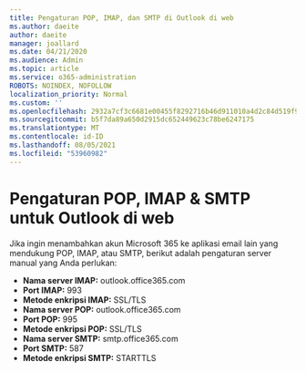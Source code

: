 ```yaml
---
title: Pengaturan POP, IMAP, dan SMTP di Outlook di web
ms.author: daeite
author: daeite
manager: joallard
ms.date: 04/21/2020
ms.audience: Admin
ms.topic: article
ms.service: o365-administration
ROBOTS: NOINDEX, NOFOLLOW
localization_priority: Normal
ms.custom: ''
ms.openlocfilehash: 2932a7cf3c6681e00455f8292716b46d911010a4d2c84d519f90b2ffa971b35f
ms.sourcegitcommit: b5f7da89a650d2915dc652449623c78be6247175
ms.translationtype: MT
ms.contentlocale: id-ID
ms.lasthandoff: 08/05/2021
ms.locfileid: "53960982"
---
```

# <a name="pop-imap--smtp-settings-for-outlook-on-the-web"></a>Pengaturan POP, IMAP & SMTP untuk Outlook di web

Jika ingin menambahkan akun Microsoft 365 ke aplikasi email lain yang mendukung POP, IMAP, atau SMTP, berikut adalah pengaturan server manual yang Anda perlukan:
  
- **Nama server IMAP:** outlook.office365.com
- **Port IMAP:** 993
- **Metode enkripsi IMAP:** SSL/TLS
- **Nama server POP:** outlook.office365.com  
- **Port POP:** 995  
- **Metode enkripsi POP:** SSL/TLS  
- **Nama server SMTP:** smtp.office365.com
- **Port SMTP:** 587
- **Metode enkripsi SMTP:** STARTTLS